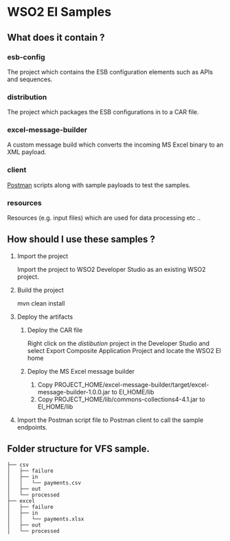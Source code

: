 # WSO2 EI Samples

## What does it contain ?

### esb-config

The project which contains the ESB configuration elements such as APIs and sequences.

### distribution

The project which packages the ESB configurations in to a CAR file.

### excel-message-builder

A custom message build which converts the incoming MS Excel binary to an XML payload.

### client

[Postman](https://www.getpostman.com/) scripts along with sample payloads to test the samples.

### resources

Resources (e.g. input files) which are used for data processing etc ..

## How should I use these samples ?

1. Import the project

      Import the project to WSO2 Developer Studio as an existing WSO2 project.

2. Build the project

      mvn clean install

3. Deploy the artifacts

   1. Deploy the CAR file

         Right click on the *distibution* project in the Developer Studio and select Export Composite Application Project and locate the WSO2 EI home

   2. Deploy the MS Excel message builder

         1. Copy PROJECT_HOME/excel-message-builder/target/excel-message-builder-1.0.0.jar to EI_HOME/lib
         2. Copy PROJECT_HOME/lib/commons-collections4-4.1.jar to EI_HOME/lib

4. Import the Postman script file to Postman client to call the sample endpoints.

## Folder structure for VFS sample.

```
├── csv
│   ├── failure
│   ├── in
│   │   └── payments.csv
│   ├── out
│   └── processed
├── excel
│   ├── failure
│   ├── in
│   │   └── payments.xlsx
│   ├── out
│   └── processed
```

